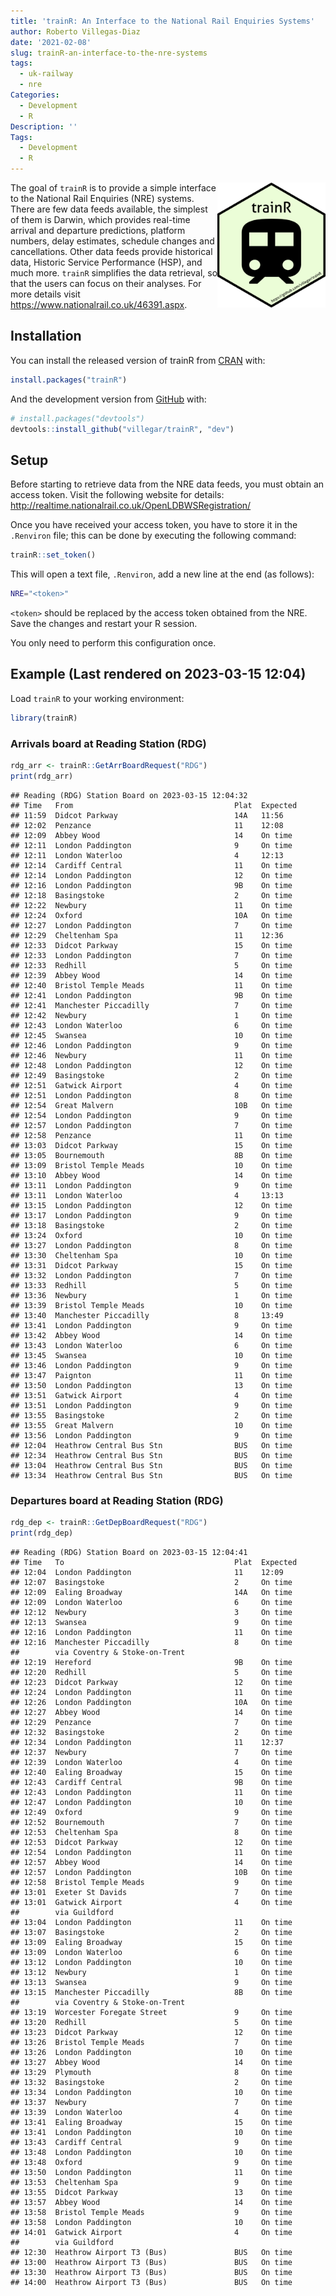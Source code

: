 ```yaml
---
title: 'trainR: An Interface to the National Rail Enquiries Systems'
author: Roberto Villegas-Diaz
date: '2021-02-08'
slug: trainR-an-interface-to-the-nre-systems
tags:
  - uk-railway
  - nre
Categories:
  - Development
  - R
Description: ''
Tags:
  - Development
  - R
---
```


<img src="https://raw.githubusercontent.com/villegar/trainR/main/inst/images/logo.png" alt="logo" align="right" height=200px/>

The goal of `trainR` is to provide a simple interface to the 
National Rail Enquiries (NRE) systems. There are few data feeds 
available, the simplest of them is Darwin, which provides real-time 
arrival and departure predictions, platform numbers, delay estimates, 
schedule changes and cancellations. Other data feeds provide historical 
data, Historic Service Performance (HSP), and much more. `trainR` 
simplifies the data retrieval, so that the users can focus on their 
analyses. For more details visit 
https://www.nationalrail.co.uk/46391.aspx.

## Installation

You can install the released version of trainR from [CRAN](https://CRAN.R-project.org) with:

``` r
install.packages("trainR")
```

And the development version from [GitHub](https://github.com/) with:

``` r
# install.packages("devtools")
devtools::install_github("villegar/trainR", "dev")
```

## Setup
Before starting to retrieve data from the NRE data feeds, you must obtain an access token. 
Visit the following website for details: http://realtime.nationalrail.co.uk/OpenLDBWSRegistration/

Once you have received your access token, you have to store it in the `.Renviron` file; this can be 
done by executing the following command:


```r
trainR::set_token()
```

This will open a text file, `.Renviron`, add a new line at the end (as follows):

```bash
NRE="<token>"
```

`<token>` should be replaced by the access token obtained from the NRE. Save the changes and restart 
your R session.

You only need to perform this configuration once.

## Example (Last rendered on 2023-03-15 12:04)

Load `trainR` to your working environment:

```r
library(trainR)
```

### Arrivals board at Reading Station (RDG)


```r
rdg_arr <- trainR::GetArrBoardRequest("RDG")
print(rdg_arr)
```

```
## Reading (RDG) Station Board on 2023-03-15 12:04:32
## Time   From                                    Plat  Expected
## 11:59  Didcot Parkway                          14A   11:56
## 12:02  Penzance                                11    12:08
## 12:09  Abbey Wood                              14    On time
## 12:11  London Paddington                       9     On time
## 12:11  London Waterloo                         4     12:13
## 12:14  Cardiff Central                         11    On time
## 12:14  London Paddington                       12    On time
## 12:16  London Paddington                       9B    On time
## 12:18  Basingstoke                             2     On time
## 12:22  Newbury                                 11    On time
## 12:24  Oxford                                  10A   On time
## 12:27  London Paddington                       7     On time
## 12:29  Cheltenham Spa                          11    12:36
## 12:33  Didcot Parkway                          15    On time
## 12:33  London Paddington                       7     On time
## 12:33  Redhill                                 5     On time
## 12:39  Abbey Wood                              14    On time
## 12:40  Bristol Temple Meads                    11    On time
## 12:41  London Paddington                       9B    On time
## 12:41  Manchester Piccadilly                   7     On time
## 12:42  Newbury                                 1     On time
## 12:43  London Waterloo                         6     On time
## 12:45  Swansea                                 10    On time
## 12:46  London Paddington                       9     On time
## 12:46  Newbury                                 11    On time
## 12:48  London Paddington                       12    On time
## 12:49  Basingstoke                             2     On time
## 12:51  Gatwick Airport                         4     On time
## 12:51  London Paddington                       8     On time
## 12:54  Great Malvern                           10B   On time
## 12:54  London Paddington                       9     On time
## 12:57  London Paddington                       7     On time
## 12:58  Penzance                                11    On time
## 13:03  Didcot Parkway                          15    On time
## 13:05  Bournemouth                             8B    On time
## 13:09  Bristol Temple Meads                    10    On time
## 13:10  Abbey Wood                              14    On time
## 13:11  London Paddington                       9     On time
## 13:11  London Waterloo                         4     13:13
## 13:15  London Paddington                       12    On time
## 13:17  London Paddington                       9     On time
## 13:18  Basingstoke                             2     On time
## 13:24  Oxford                                  10    On time
## 13:27  London Paddington                       8     On time
## 13:30  Cheltenham Spa                          10    On time
## 13:31  Didcot Parkway                          15    On time
## 13:32  London Paddington                       7     On time
## 13:33  Redhill                                 5     On time
## 13:36  Newbury                                 1     On time
## 13:39  Bristol Temple Meads                    10    On time
## 13:40  Manchester Piccadilly                   8     13:49
## 13:41  London Paddington                       9     On time
## 13:42  Abbey Wood                              14    On time
## 13:43  London Waterloo                         6     On time
## 13:45  Swansea                                 10    On time
## 13:46  London Paddington                       9     On time
## 13:47  Paignton                                11    On time
## 13:50  London Paddington                       13    On time
## 13:51  Gatwick Airport                         4     On time
## 13:51  London Paddington                       9     On time
## 13:55  Basingstoke                             2     On time
## 13:55  Great Malvern                           10    On time
## 13:56  London Paddington                       9     On time
## 12:04  Heathrow Central Bus Stn                BUS   On time
## 12:34  Heathrow Central Bus Stn                BUS   On time
## 13:04  Heathrow Central Bus Stn                BUS   On time
## 13:34  Heathrow Central Bus Stn                BUS   On time
```

### Departures board at Reading Station (RDG)


```r
rdg_dep <- trainR::GetDepBoardRequest("RDG")
print(rdg_dep)
```

```
## Reading (RDG) Station Board on 2023-03-15 12:04:41
## Time   To                                      Plat  Expected
## 12:04  London Paddington                       11    12:09
## 12:07  Basingstoke                             2     On time
## 12:09  Ealing Broadway                         14A   On time
## 12:09  London Waterloo                         6     On time
## 12:12  Newbury                                 3     On time
## 12:13  Swansea                                 9     On time
## 12:16  London Paddington                       11    On time
## 12:16  Manchester Piccadilly                   8     On time
##        via Coventry & Stoke-on-Trent           
## 12:19  Hereford                                9B    On time
## 12:20  Redhill                                 5     On time
## 12:23  Didcot Parkway                          12    On time
## 12:24  London Paddington                       11    On time
## 12:26  London Paddington                       10A   On time
## 12:27  Abbey Wood                              14    On time
## 12:29  Penzance                                7     On time
## 12:32  Basingstoke                             2     On time
## 12:34  London Paddington                       11    12:37
## 12:37  Newbury                                 7     On time
## 12:39  London Waterloo                         4     On time
## 12:40  Ealing Broadway                         15    On time
## 12:43  Cardiff Central                         9B    On time
## 12:43  London Paddington                       11    On time
## 12:47  London Paddington                       10    On time
## 12:49  Oxford                                  9     On time
## 12:52  Bournemouth                             7     On time
## 12:53  Cheltenham Spa                          8     On time
## 12:53  Didcot Parkway                          12    On time
## 12:54  London Paddington                       11    On time
## 12:57  Abbey Wood                              14    On time
## 12:57  London Paddington                       10B   On time
## 12:58  Bristol Temple Meads                    9     On time
## 13:01  Exeter St Davids                        7     On time
## 13:01  Gatwick Airport                         4     On time
##        via Guildford                           
## 13:04  London Paddington                       11    On time
## 13:07  Basingstoke                             2     On time
## 13:09  Ealing Broadway                         15    On time
## 13:09  London Waterloo                         6     On time
## 13:12  London Paddington                       10    On time
## 13:12  Newbury                                 1     On time
## 13:13  Swansea                                 9     On time
## 13:15  Manchester Piccadilly                   8B    On time
##        via Coventry & Stoke-on-Trent           
## 13:19  Worcester Foregate Street               9     On time
## 13:20  Redhill                                 5     On time
## 13:23  Didcot Parkway                          12    On time
## 13:26  Bristol Temple Meads                    7     On time
## 13:26  London Paddington                       10    On time
## 13:27  Abbey Wood                              14    On time
## 13:29  Plymouth                                8     On time
## 13:32  Basingstoke                             2     On time
## 13:34  London Paddington                       10    On time
## 13:37  Newbury                                 7     On time
## 13:39  London Waterloo                         4     On time
## 13:41  Ealing Broadway                         15    On time
## 13:41  London Paddington                       10    On time
## 13:43  Cardiff Central                         9     On time
## 13:48  London Paddington                       10    On time
## 13:48  Oxford                                  9     On time
## 13:50  London Paddington                       11    On time
## 13:53  Cheltenham Spa                          9     On time
## 13:55  Didcot Parkway                          13    On time
## 13:57  Abbey Wood                              14    On time
## 13:58  Bristol Temple Meads                    9     On time
## 13:58  London Paddington                       10    On time
## 14:01  Gatwick Airport                         4     On time
##        via Guildford                           
## 12:30  Heathrow Airport T3 (Bus)               BUS   On time
## 13:00  Heathrow Airport T3 (Bus)               BUS   On time
## 13:30  Heathrow Airport T3 (Bus)               BUS   On time
## 14:00  Heathrow Airport T3 (Bus)               BUS   On time
```

